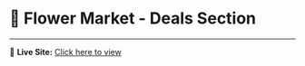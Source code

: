 # 🌸 Flower Market - Deals Section

---

🔗 **Live Site:** [Click here to view](https://nozibuddowla.github.io/flower-market/)